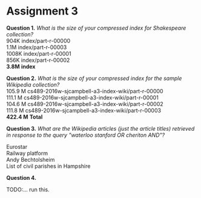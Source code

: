 Assignment 3  
============  
  
**Question 1.** _What is the size of your compressed index for Shakespeare collection?_  
904K	index/part-r-00000  
1.1M	index/part-r-00003  
1008K	index/part-r-00001  
856K	index/part-r-00002  
**3.8M**	**index**  


**Question 2.** _What is the size of your compressed index for the sample Wikipedia collection?_  
105.9 M  cs489-2016w-sjcampbell-a3-index-wiki/part-r-00000  
111.1 M  cs489-2016w-sjcampbell-a3-index-wiki/part-r-00001  
104.6 M  cs489-2016w-sjcampbell-a3-index-wiki/part-r-00002  
111.8 M  cs489-2016w-sjcampbell-a3-index-wiki/part-r-00003  
**422.4 M**	**Total**  


**Question 3.** _What are the Wikipedia articles (just the article titles) retrieved in response to the query "waterloo stanford OR cheriton AND"?_

Eurostar  
Railway platform  
Andy Bechtolsheim  
List of civil parishes in Hampshire  

**Question 4.**

TODO:... run this.